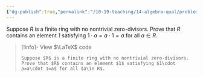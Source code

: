 ```yaml
---
{"dg-publish":true,"permalink":"/10-19-teaching/14-algebra-qual/problem-bank/ring-theory/existence-of-an-identity-element/","tags":["ring_theory"],"updated":"2025-03-15T15:33:48-07:00"}
---
```


Suppose $R$ is a finite ring with no nontrivial zero-divisors. Prove that $R$ contains an element $1$ satisfying $1\cdot a=a\cdot 1=a$ for all $a\in R$.

> [!info]- View $\LaTeX$ code
> ```
> Suppose $R$ is a finite ring with no nontrivial zero-divisors. Prove that $R$ contains an element $1$ satisfying $1\cdot a=a\cdot 1=a$ for all $a\in R$.
> ```